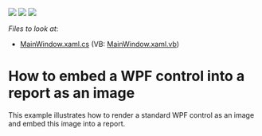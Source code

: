 <!-- default badges list -->
![](https://img.shields.io/endpoint?url=https://codecentral.devexpress.com/api/v1/VersionRange/128600612/21.1.5%2B)
[![](https://img.shields.io/badge/Open_in_DevExpress_Support_Center-FF7200?style=flat-square&logo=DevExpress&logoColor=white)](https://supportcenter.devexpress.com/ticket/details/T439912)
[![](https://img.shields.io/badge/📖_How_to_use_DevExpress_Examples-e9f6fc?style=flat-square)](https://docs.devexpress.com/GeneralInformation/403183)
<!-- default badges end -->
<!-- default file list -->
*Files to look at*:

* [MainWindow.xaml.cs](./CS/T439912/MainWindow.xaml.cs) (VB: [MainWindow.xaml.vb](./VB/T439912/MainWindow.xaml.vb))
<!-- default file list end -->
# How to embed a WPF control into a report as an image


<p>This example illustrates how to render a standard WPF control as an image and embed this image into a report.</p>

<br/>


